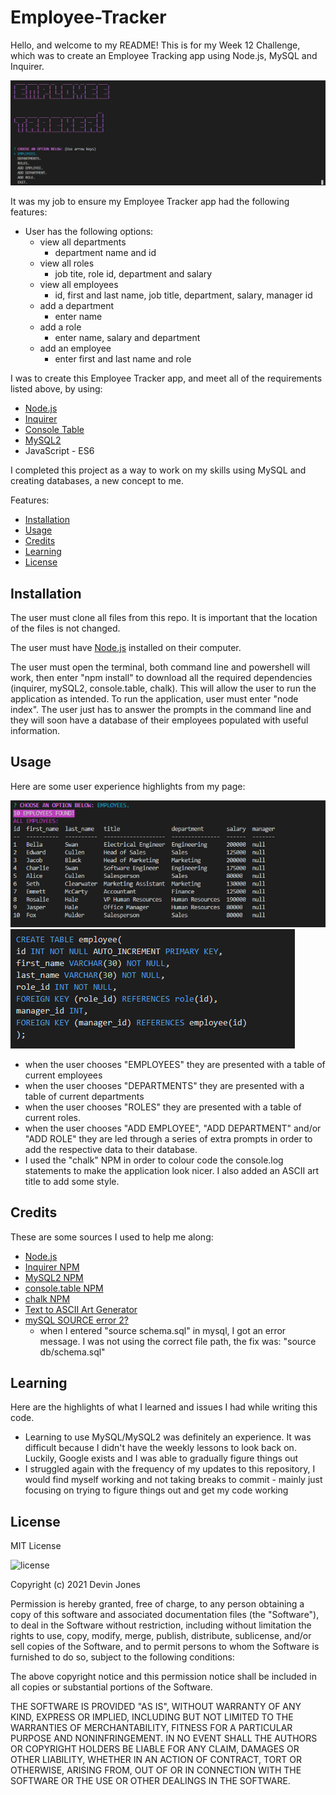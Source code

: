 # Employee-Tracker

Hello, and welcome to my README! This is for my Week 12 Challenge, which was to create an Employee Tracking app using Node.js, MySQL and Inquirer.

![finished html](https://github.com/dvicj/Employee-Tracker/blob/main/images/home%20screen.PNG)


It was my job to ensure my Employee Tracker app had the following features:

- User has the following options: 
  - view all departments
    - department name and id 
  - view all roles
    - job tite, role id, department and salary 
  - view all employees
    - id, first and last name, job title, department, salary, manager id 
  - add a department
    - enter name
  - add a role
    - enter name, salary and department 
  - add an employee
    - enter first and last name and role

I was to create this Employee Tracker app, and meet all of the requirements listed above, by using:

- [Node.js](https://nodejs.org/en/)
- [Inquirer](https://www.npmjs.com/package/inquirer)
- [Console Table](https://www.npmjs.com/package/console.table)
- [MySQL2](https://www.npmjs.com/package/mysql2)
- JavaScript - ES6

I completed this project as a way to work on my skills using MySQL and creating databases, a new concept to me. 

Features:

* [Installation](#installation)
* [Usage](#usage)
* [Credits](#credits)
* [Learning](#learning)
* [License](#license)

## Installation

The user must clone all files from this repo. It is important that the location of the files is not changed. 

The user must have [Node.js](https://nodejs.org/en/download/) installed on their computer. 

The user must open the terminal, both command line and powershell will work, then enter "npm install" to download all the required dependencies (inquirer, mySQL2, console.table, chalk). This will allow the user to run the application as intended. To run the application, user must enter "node index". The user just has to answer the prompts in the command line and they will soon have a database of their employees populated with useful information. 

## Usage
Here are some user experience highlights from my page:

![employees](https://github.com/dvicj/Employee-Tracker/blob/main/images/employees.PNG)
![schema](https://github.com/dvicj/Employee-Tracker/blob/main/images/employee%20schema.PNG)

- when the user chooses "EMPLOYEES" they are presented with a table of current employees
- when the user chooses "DEPARTMENTS" they are presented with a table of current departments
- when the user chooses "ROLES" they are presented with a table of current roles.
- when the user chooses "ADD EMPLOYEE", "ADD DEPARTMENT" and/or "ADD ROLE" they are led through a series of extra prompts in order to add the respective data to their database. 
- I used the "chalk" NPM in order to colour code the console.log statements to make the application look nicer. I also added an ASCII art title to add some style. 

## Credits
These are some sources I used to help me along:

- [Node.js](https://nodejs.org/en/download/)
- [Inquirer NPM](https://www.npmjs.com/package/inquirer)
- [MySQL2 NPM](https://www.npmjs.com/package/mysql2)
- [console.table NPM](https://www.npmjs.com/package/console.table)
- [chalk NPM](https://www.npmjs.com/package/chalk)
- [Text to ASCII Art Generator](https://patorjk.com/software/taag/#p=display&f=Graffiti&t=Type%20Something%20)
- [mySQL SOURCE error 2?](https://stackoverflow.com/questions/14684063/mysql-source-error-2)
  - when I entered "source schema.sql" in mysql, I got an error message. I was not using the correct file path, the fix was: "source db/schema.sql"
  
## Learning
Here are the highlights of what I learned and issues I had while writing this code.

- Learning to use MySQL/MySQL2 was definitely an experience. It was difficult because I didn't have the weekly lessons to look back on. Luckily, Google exists and I was able to gradually figure things out
- I struggled again with the frequency of my updates to this repository, I would find myself working and not taking breaks to commit - mainly just focusing on trying to figure things out and get my code working

## License
MIT License

![license](https://img.shields.io/static/v1?label=license&message=MIT&color=blueviolet)

Copyright (c) 2021 Devin Jones

Permission is hereby granted, free of charge, to any person obtaining a copy of this software and associated documentation files (the "Software"), to deal in the Software without restriction, including without limitation the rights to use, copy, modify, merge, publish, distribute, sublicense, and/or sell copies of the Software, and to permit persons to whom the Software is furnished to do so, subject to the following conditions:

The above copyright notice and this permission notice shall be included in all copies or substantial portions of the Software.

THE SOFTWARE IS PROVIDED "AS IS", WITHOUT WARRANTY OF ANY KIND, EXPRESS OR IMPLIED, INCLUDING BUT NOT LIMITED TO THE WARRANTIES OF MERCHANTABILITY, FITNESS FOR A PARTICULAR PURPOSE AND NONINFRINGEMENT. IN NO EVENT SHALL THE AUTHORS OR COPYRIGHT HOLDERS BE LIABLE FOR ANY CLAIM, DAMAGES OR OTHER LIABILITY, WHETHER IN AN ACTION OF CONTRACT, TORT OR OTHERWISE, ARISING FROM, OUT OF OR IN CONNECTION WITH THE SOFTWARE OR THE USE OR OTHER DEALINGS IN THE SOFTWARE.









